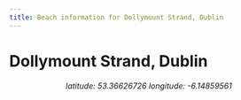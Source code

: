 ```yaml
---
title: Beach information for Dollymount Strand, Dublin
---
```

# Dollymount Strand, Dublin 

<div align="center"><i>latitude: 53.36626726 longitude: -6.14859561</i></div>